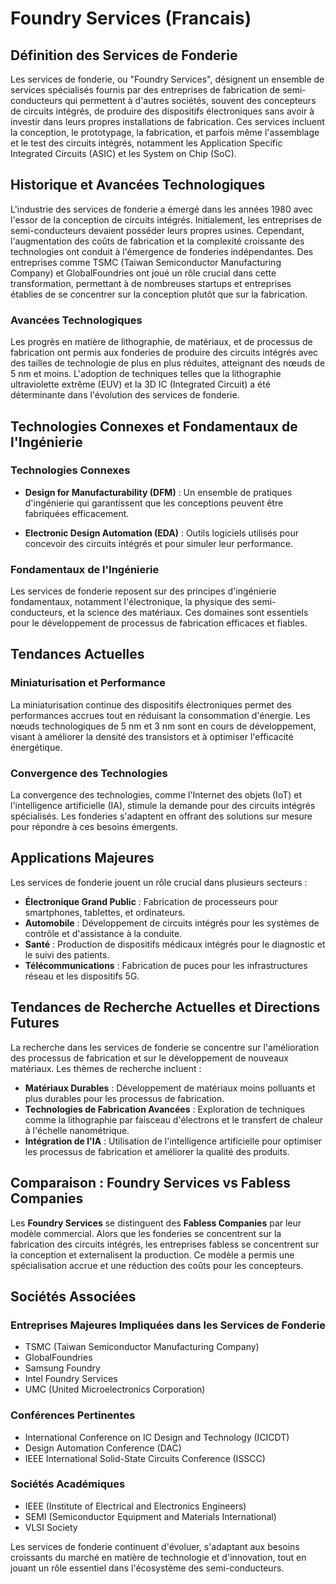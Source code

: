 # Foundry Services (Francais)

## Définition des Services de Fonderie

Les services de fonderie, ou "Foundry Services", désignent un ensemble de services spécialisés fournis par des entreprises de fabrication de semi-conducteurs qui permettent à d'autres sociétés, souvent des concepteurs de circuits intégrés, de produire des dispositifs électroniques sans avoir à investir dans leurs propres installations de fabrication. Ces services incluent la conception, le prototypage, la fabrication, et parfois même l'assemblage et le test des circuits intégrés, notamment les Application Specific Integrated Circuits (ASIC) et les System on Chip (SoC).

## Historique et Avancées Technologiques

L'industrie des services de fonderie a émergé dans les années 1980 avec l'essor de la conception de circuits intégrés. Initialement, les entreprises de semi-conducteurs devaient posséder leurs propres usines. Cependant, l'augmentation des coûts de fabrication et la complexité croissante des technologies ont conduit à l'émergence de fonderies indépendantes. Des entreprises comme TSMC (Taiwan Semiconductor Manufacturing Company) et GlobalFoundries ont joué un rôle crucial dans cette transformation, permettant à de nombreuses startups et entreprises établies de se concentrer sur la conception plutôt que sur la fabrication.

### Avancées Technologiques

Les progrès en matière de lithographie, de matériaux, et de processus de fabrication ont permis aux fonderies de produire des circuits intégrés avec des tailles de technologie de plus en plus réduites, atteignant des nœuds de 5 nm et moins. L'adoption de techniques telles que la lithographie ultraviolette extrême (EUV) et la 3D IC (Integrated Circuit) a été déterminante dans l'évolution des services de fonderie.

## Technologies Connexes et Fondamentaux de l'Ingénierie

### Technologies Connexes

- **Design for Manufacturability (DFM)** : Un ensemble de pratiques d'ingénierie qui garantissent que les conceptions peuvent être fabriquées efficacement.
  
- **Electronic Design Automation (EDA)** : Outils logiciels utilisés pour concevoir des circuits intégrés et pour simuler leur performance.

### Fondamentaux de l'Ingénierie

Les services de fonderie reposent sur des principes d'ingénierie fondamentaux, notamment l'électronique, la physique des semi-conducteurs, et la science des matériaux. Ces domaines sont essentiels pour le développement de processus de fabrication efficaces et fiables.

## Tendances Actuelles

### Miniaturisation et Performance

La miniaturisation continue des dispositifs électroniques permet des performances accrues tout en réduisant la consommation d'énergie. Les nœuds technologiques de 5 nm et 3 nm sont en cours de développement, visant à améliorer la densité des transistors et à optimiser l'efficacité énergétique.

### Convergence des Technologies

La convergence des technologies, comme l'Internet des objets (IoT) et l'intelligence artificielle (IA), stimule la demande pour des circuits intégrés spécialisés. Les fonderies s'adaptent en offrant des solutions sur mesure pour répondre à ces besoins émergents.

## Applications Majeures

Les services de fonderie jouent un rôle crucial dans plusieurs secteurs :

- **Électronique Grand Public** : Fabrication de processeurs pour smartphones, tablettes, et ordinateurs.
- **Automobile** : Développement de circuits intégrés pour les systèmes de contrôle et d'assistance à la conduite.
- **Santé** : Production de dispositifs médicaux intégrés pour le diagnostic et le suivi des patients.
- **Télécommunications** : Fabrication de puces pour les infrastructures réseau et les dispositifs 5G.

## Tendances de Recherche Actuelles et Directions Futures

La recherche dans les services de fonderie se concentre sur l'amélioration des processus de fabrication et sur le développement de nouveaux matériaux. Les thèmes de recherche incluent :

- **Matériaux Durables** : Développement de matériaux moins polluants et plus durables pour les processus de fabrication.
- **Technologies de Fabrication Avancées** : Exploration de techniques comme la lithographie par faisceau d'électrons et le transfert de chaleur à l'échelle nanométrique.
- **Intégration de l'IA** : Utilisation de l'intelligence artificielle pour optimiser les processus de fabrication et améliorer la qualité des produits.

## Comparaison : Foundry Services vs Fabless Companies

Les **Foundry Services** se distinguent des **Fabless Companies** par leur modèle commercial. Alors que les fonderies se concentrent sur la fabrication des circuits intégrés, les entreprises fabless se concentrent sur la conception et externalisent la production. Ce modèle a permis une spécialisation accrue et une réduction des coûts pour les concepteurs.

## Sociétés Associées

### Entreprises Majeures Impliquées dans les Services de Fonderie

- TSMC (Taiwan Semiconductor Manufacturing Company)
- GlobalFoundries
- Samsung Foundry
- Intel Foundry Services
- UMC (United Microelectronics Corporation)

### Conférences Pertinentes

- International Conference on IC Design and Technology (ICICDT)
- Design Automation Conference (DAC)
- IEEE International Solid-State Circuits Conference (ISSCC)

### Sociétés Académiques

- IEEE (Institute of Electrical and Electronics Engineers)
- SEMI (Semiconductor Equipment and Materials International)
- VLSI Society

Les services de fonderie continuent d'évoluer, s'adaptant aux besoins croissants du marché en matière de technologie et d'innovation, tout en jouant un rôle essentiel dans l'écosystème des semi-conducteurs.